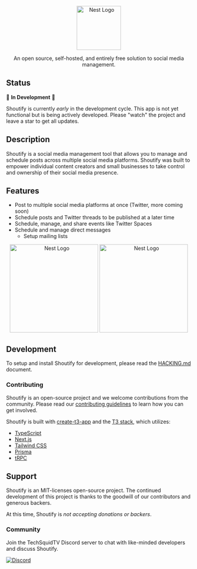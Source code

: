 <p align="center">
  <img src="./.github/img/shoutify-logo-icon-24-filled.svg" width="120" alt="Nest Logo" />
</p>

<p align="center">An open source, self-hosted, and entirely free solution to social media management.</p>

## Status

🚧 **In Development** 🚧

Shoutify is currently _early_ in the development cycle. This app is
not yet functional but is being actively developed. Please "watch" the project
and leave a star to get all updates.

## Description

Shoutify is a social media management tool that allows you to manage and
schedule posts across multiple social media platforms. Shoutify was built to
empower individual content creators and small businesses to take control and
ownership of their social media presence.

## Features

- Post to multiple social media platforms at once (Twitter, more coming soon)
- Schedule posts and Twitter threads to be published at a later time
- Schedule, manage, and share events like Twitter Spaces
- Schedule and manage direct messages
  - Setup mailing lists

<p align="center">
  <img src="./.github/img/shoutify-home-preview-framed.png" width="240" alt="Nest Logo" />
<img src="./.github/img/shoutify-app-preview-framed.png" width="240" alt="Nest Logo" /> 
</p>

## Development

To setup and install Shoutify for development, please read the [HACKING.md](./HACKING.md) document.

### Contributing

Shoutify is an open-source project and we welcome contributions from the
community. Please read our [contributing guidelines](./.github/CONTRIBUTING.md) to learn
how you can get involved.

Shoutify is built with [create-t3-app](https://github.com/t3-oss/create-t3-app)
and the [T3 stack](https://init.tips/), which utilizes:

- [TypeScript](https://www.typescriptlang.org/)
- [Next.js](https://nextjs.org/)
- [Tailwind CSS](https://tailwindcss.com/)
- [Prisma](https://www.prisma.io/)
- [tRPC](https://trpc.io/)

## Support

Shoutify is an MIT-licenses open-source project. The continued development of
this project is thanks to the goodwill of our contributors and generous backers.

At this time, Shoutify is _not accepting donations or backers_.

### Community

Join the TechSquidTV Discord server to chat with like-minded developers and
discuss Shoutify.

[![Discord](https://img.shields.io/discord/415249366840901643?color=5865F2&label=Discord&logo=discord&logoColor=white)](https://discord.gg/CTC9DVvYZz)
